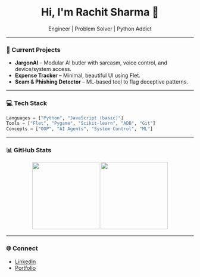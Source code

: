 <h1 align="center">Hi, I'm Rachit Sharma 👋</h1>
<p align="center">Engineer | Problem Solver | Python Addict</p>

---

### 🔧 Current Projects

- **JargonAI** – Modular AI butler with sarcasm, voice control, and device/system access.
- **Expense Tracker** – Minimal, beautiful UI using Flet.
- **Scam & Phishing Detector** – ML-based tool to flag deceptive patterns.

---

### 💻 Tech Stack

```python
Languages = ["Python", "JavaScript (basic)"]
Tools = ["Flet", "Pygame", "Scikit-learn", "ADB", "Git"]
Concepts = ["OOP", "AI Agents", "System Control", "ML"]
```

---

### 📊 GitHub Stats

<p align="center">
  <img src="https://github-readme-stats.vercel.app/api?rachits999003=Rachit-debug&show_icons=true&theme=tokyonight" height="180">
  <img src="https://github-readme-stats.vercel.app/api/top-langs/?rachits999003=Rachit-debug&layout=compact&theme=tokyonight" height="180">
</p>

---

### 🌐 Connect

- [LinkedIn](https://www.linkedin.com/in/rachit-sharma-498108256/)
- [Portfolio](https://rachits.netlify.app)
